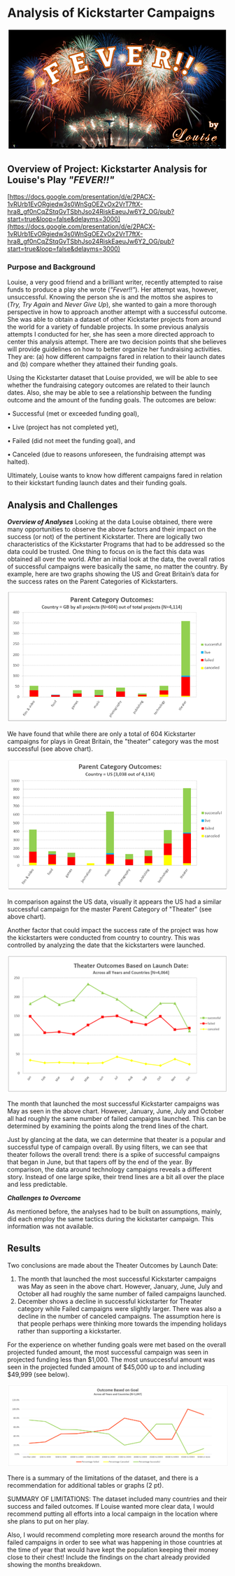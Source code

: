 # Analysis of Kickstarter Campaigns
![Cover_Page.PNG](resources/Cover_Page.PNG)

## Overview of Project: Kickstarter Analysis for Louise's Play *"FEVER!!"*
[https://docs.google.com/presentation/d/e/2PACX-1vRUrb1EvORgiedw3s0WnSgOEZvOx2VrT7ftX-hra8_gf0nCqZStqGvTSbhJso24RiskEaeuJw6Y2_OG/pub?start=true&loop=false&delayms=3000](https://docs.google.com/presentation/d/e/2PACX-1vRUrb1EvORgiedw3s0WnSgOEZvOx2VrT7ftX-hra8_gf0nCqZStqGvTSbhJso24RiskEaeuJw6Y2_OG/pub?start=true&loop=false&delayms=3000)

### Purpose and Background
Louise, a very good friend and a brilliant writer, recently attempted to raise funds to produce a play she wrote (*"Fever!!"*).  Her attempt was, however, unsuccessful. Knowing the person she is and the mottos she aspires to (*Try, Try Again* and *Never Give Up*), she wanted to gain a more thorough perspective in how to approach another attempt with a successful outcome. She was able to obtain a dataset of other Kickstarter projects from around the world for a variety of fundable projects. In some previous analysis attempts I conducted for her, she has seen a more directed approach to center this analysis attempt. There are two decision points that she believes will provide guidelines on how to better organize her fundraising activities. They are: (a) how different campaigns fared in relation to their launch dates and (b) compare whether they attained their funding goals. 

Using the Kickstarter dataset that Louise provided, we will be able to see whether the fundraising category outcomes are related to their launch dates. Also, she may be able to see a relationship between the funding outcome and the amount of the funding goals. The outcomes are below:

•	Successful (met or exceeded funding goal), 

•	Live (project has not completed yet), 

•	Failed (did not meet the funding goal),  and

•	Canceled (due to reasons unforeseen, the fundraising attempt was halted).

Ultimately, Louise wants to know how different campaigns fared in relation to their kickstart funding launch dates and their funding goals.


## Analysis and Challenges

***Overview of Analyses***
Looking at the data Louise obtained, there were many opportunities to observe the above factors and their impact on the success (or not) of the pertinent Kickstarter. There are logically two characteristics of the Kickstarter Programs that had to be addressed so the data could be trusted. One thing to focus on is the fact this data was obtained all over the world. After an initial look at the data, the overall ratios of successful campaigns were basically the same, no matter the country. By example, here are two graphs showing the US and Great Britain’s data for the success rates on the Parent Categories of Kickstarters.

![GB_Parent_Category_Outcomes.PNG](resources/GB_Parent_Category_Outcomes.PNG)

We have found that while there are only a total of 604 Kickstarter campaigns for plays in Great Britain, the "theater" category was the most successful (see above chart).

![US_Parent_Category_Outcomes.PNG](resources/US_Parent_Category_Outcomes.PNG)


In comparison against the US data, visually it appears the US had a similar successful campaign for the master Parent Category of "Theater" (see above chart).

Another factor that could impact the success rate of the project was how the kickstarters were conducted from country to country. This was controlled by analyzing the date that the kickstarters were launched.

![Theater_Outcomes_vs_Launch.PNG](resources/Theater_Outcomes_vs_Launch.PNG)

The month that launched the most successful Kickstarter campaigns was May as seen in the above chart. However, January, June, July and  October all had roughly the same number of failed campaigns launched. This can be determined by examining the points along the trend lines of the chart. 

Just by glancing at the data, we can determine that theater is a popular and successful type of campaign overall. By using filters, we can see that theater follows the overall trend: there is a spike of successful campaigns that began in June, but that tapers off by the end of the year. By comparison, the data around technology campaigns reveals a different story. Instead of one large spike, their trend lines are a bit all over the place and less predictable.

***Challenges to Overcome***

As mentioned before, the analyses had to be built on assumptions, mainly, did each employ the same tactics during the kickstarter campaign. This information was not available.

## Results
Two conclusions are made about the Theater Outcomes by Launch Date:

1. The month that launched the most successful Kickstarter campaigns was May as seen in the above chart. However, January, June, July and  October all had roughly the same number of failed campaigns launched. 
2. December shows a decline in successful kickstarter for Theater category while Failed campaigns were slightly larger. There was also a decline in the number of canceled campaigns. The assumption here is that people perhaps were thinking more towards the impending holidays rather than supporting a kickstarter.

For the experience on whether funding goals were met based on the overall projected funded amount, the most successful campaign was seen in projected funding less than $1,000. The most unsuccessful amount was seen in the projected funded amount of $45,000 up to and including $49,999 (see below).

![Outcome_vs_Goals.PNG](resources/Outcome_vs_Goals.PNG)

There is a summary of the limitations of the dataset, and there is a recommendation for additional tables or graphs (2 pt).

SUMMARY OF LIMITATIONS: The dataset included many countries and their success and failed outcomes. If Louise wanted more clear data, I would recommend putting all efforts into a local campaign in the location where she plans to put on her play.

Also, I would recommend completing more research around the months for failed campaigns in order to see what was happening in those countries at the time of year that would have kept the population keeping their money close to their chest! Include the findings on the chart already provided showing the months breakdown.

